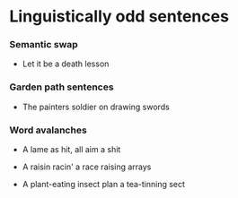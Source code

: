 # Linguistically odd sentences

### Semantic swap

* Let it be a death lesson

### Garden path sentences

* The painters soldier on drawing swords

### Word avalanches

* A lame as hit, all aim a shit

* A raisin racin' a race raising arrays 

* A plant-eating insect plan a tea-tinning sect

